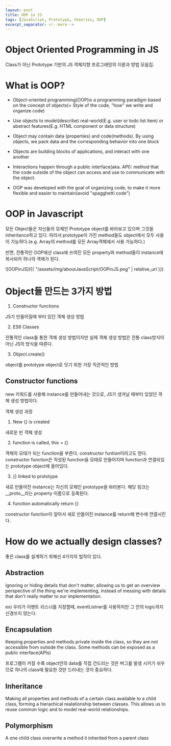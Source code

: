 ```yaml
---
layout: post
title: OOP in JS
tags: [JavaScript, Prototype, theories, OOP]
excerpt_separator: <!--more-->
---
```


# Object Oriented Programming in JS

Class가 아닌 Prototype 기반의 JS 객체지향 프로그래밍의 이론과 방법 모음집.

<!--more-->

# What is OOP?

- Object-oriented programming(OOP)is a programming paradigm based on the concept of objects(= Style of the code, "how" we write and organize code)

- Use objects to model(describe) real-world(E.g. user or todo list item) or abstract features(E.g. HTML component or data structure)

- Object may contain data (properties) and code(methods). By using objects, we pack data and the corresponding behavior into one block

- Objects are building blocks of applications, and interact with one another

- Interactions happen through a public interface(aka. API): method that the code outside of the object can access and use to communicate with the object.

- OOP was developed with the goal of organizing code, to make it more flexible and easier to maintain(avoid "spagghetti code")

# OOP in Javascript

모든 Object들은 자신들의 모체인 Prototype object를 바라보고 있으며 그것을 inheritance하고 있다. 따라서 prototype이 가진 method들도 object에서 모두 사용이 가능하다.(e.g. Array의 method를 모든 Array객체에서 사용 가능하다.)

반면, 전통적인 OOP에선 class에 쓰여진 모든 property와 method들이 instance에 복사되어 하나의 객체가 된다.

![OOPinJS]({{ "/assets/img/aboutJavaScript/OOPinJS.png" | relative_url }})

# Object들 만드는 3가지 방법

1. Constructor functions

JS가 만들어질때 부터 있던 객체 생성 방법

2. ES6 Classes

전통적인 class를 통한 객체 생성 방법이지만 실제 객체 생성 방법은 전통 class방식이 아닌 JS의 방식을 따른다.

3. Object.create()

object를 prototype object로 잇기 위한 가장 직관적인 방법

## Constructor functions

new 키워드를 사용해 instance를 만들어내는 것으로, JS가 생겨날 때부터 있었던 객체 생성 방법이다.

객체 생성 과정

1. New {} is created

새로운 빈 객체 생성

2. function is called, this = {}

객체의 모태가 되는 function을 부른다. constructor funtion이라고도 한다. constructor function은 작성된 function을 모태로 만들어지며 function과 연결되있는 prototype object에 들어있다.

3. {} linked to prototype

새로 만들어진 instance는 자신의 모체인 prototype을 바라본다. 해당 링크는 \_\_proto\_\_라는 property 이름으로 등록된다.

4. function automatically return {}

constructor function이 알아서 새로 만들어진 instance를 return해 변수에 연결시킨다.

# How do we actually design classes?

좋은 class를 설계하기 위해선 4가지의 법칙이 있다.

## Abstraction

Ignoring or hiding details that don't matter, allowing us to get an overview perspective of the thing we're implementing, instead of messing with details that don't really matter to our implementation.

ex) 우리가 이벤트 리스너를 지정할때, eventListner를 사용하지만 그 안의 logic까지 신경쓰지 않는다.

## Encapsulation

Keeping properties and methods private inside the class, so they are not accessible from outside the class. Some methods can be exposed as a public interface(APIs)

프로그램이 커질 수록 object안의 data를 직접 건드리는 것은 버그를 발생 시키기 쉬우므로 하나의 class에 필요한 것만 드러내는 것이 중요하다.

## Inheritance

Making all properties and methods of a certain class available to a child class, forming a hierachical realationship between classes. This allows us to reuse common logic and to model real-world relationships.

## Polymorphism

A one child class overwrite a method it inherited from a parent class
